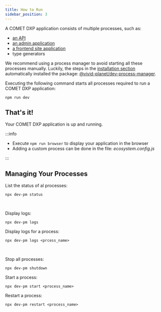 ```yaml
---
title: How to Run
sidebar_position: 3
---
```


A COMET DXP application consists of multiple processes, such as:

-   [an API](../overview/packages-tools#apiPackage)
-   [an admin application](../overview/packages-tools#adminPackage)
-   [a frontend site application](../overview/packages-tools#sitePackage)
-   type generators

We recommend using a process manager to avoid starting all these processes manually. Luckily, the steps in the [installation section](./creating-a-new-project#installation) automatically installed the package: [@vivid-planet/dev-process-manager](https://github.com/vivid-planet/dev-process-manager).

Executing the following command starts all processes required to run a COMET DXP application:

`npm run dev`

## That's it!

Your COMET DXP application is up and running.

:::info

-   Execute `npm run browser` to display your application in the browser
-   Adding a custom process can be done in the file: _ecosystem.config.js_

:::

## Managing Your Processes

List the status of al processes:

`npx dev-pm status`

<br />

Display logs:

`npx dev-pm logs`

Display logs for a process:

`npx dev-pm logs <prcess_name>`

<br />

Stop all processes:

`npx dev-pm shutdown`

Start a process:

`npx dev-pm start <process_name>`

Restart a process:

`npx dev-pm restart <process_name>`
